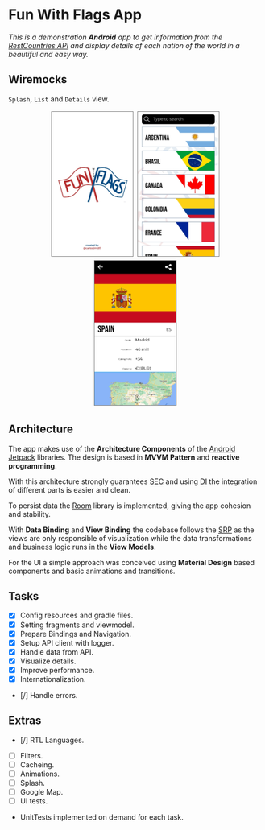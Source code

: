 # **Fun With Flags App**

*This is a demonstration **Android** app to get information from the [RestCountries API](https://restcountries.eu/#rest-countries) and display details of each nation of the  world in a beautiful and easy way.*

## Wiremocks

`Splash`, `List` and `Details` view.

<p align="center">
<img src="images/splash.jpg" width="32%" style="margin: 2px; border: 1px solid gray;">
<img src="images/list.jpg" width="32%" style="margin: 2px; border: 1px solid gray;">
<img src="images/details.jpg" width="32%" style="margin: 2px; border: 1px solid gray;">
</p>

## Architecture

The app makes use of the **Architecture Components**  of the [Android Jetpack](https://developer.android.com/jetpack/) libraries. The design is based in **MVVM Pattern** and **reactive programming**.

With this architecture strongly guarantees [SEC](https://developer.android.com/jetpack/guide#separation-of-concerns) and using [DI](https://en.wikipedia.org/wiki/Dependency_injection) the integration of different parts is easier and clean.

To persist data the [Room](https://developer.android.com/jetpack/androidx/releases/room) library is implemented, giving the app cohesion and stability.

With **Data Binding** and **View Binding** the codebase follows the [SRP](https://en.wikipedia.org/wiki/Single_responsibility_principle) as the views are only responsible of visualization while the data transformations and business logic runs in the **View Models**.

For the UI a simple approach was conceived using **Material Design** based components and basic animations and transitions.

## Tasks

- [X] Config resources and gradle files.
- [X] Setting fragments and viewmodel.
- [X] Prepare Bindings and Navigation.
- [X] Setup API client with logger.
- [X] Handle data from API.
- [X] Visualize details.
- [X] Improve performance.
- [X] Internationalization.
- [/] Handle errors.

## Extras

- [/] RTL Languages.
- [ ] Filters.
- [ ] Cacheing.
- [ ] Animations.
- [ ] Splash.
- [ ] Google Map.
- [ ] UI tests.

* UnitTests implemented on demand for each task.